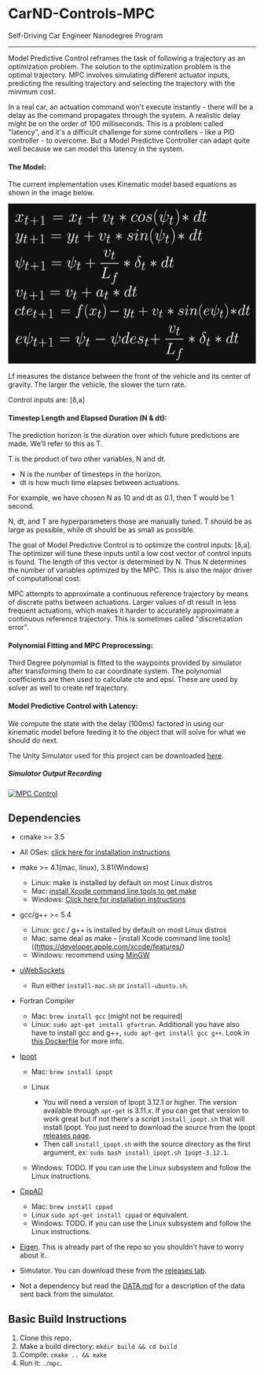# CarND-Controls-MPC
Self-Driving Car Engineer Nanodegree Program

---

Model Predictive Control reframes the task of following a trajectory as an optimization problem. The solution to the optimization problem is the optimal trajectory. MPC involves simulating different actuator inputs, predicting the resulting trajectory and selecting the trajectory with the minimum cost.

In a real car, an actuation command won't execute instantly - there will be a delay as the command propagates through the system. A realistic delay might be on the order of 100 milliseconds. This is a problem called "latency", and it's a difficult challenge for some controllers - like a PID controller - to overcome. But a Model Predictive Controller can adapt quite well because we can model this latency in the system.

#### The Model:

The current implementation uses Kinematic model based equations as shown in the image below.

![Alt text](images/model.png)

Lf measures the distance between the front of the vehicle and its center of gravity. The larger the vehicle, the slower the turn rate.

Control inputs are: [δ,a]

#### Timestep Length and Elapsed Duration (N & dt):

The prediction horizon is the duration over which future predictions are made. We’ll refer to this as T.

T is the product of two other variables, N and dt.

+ N is the number of timesteps in the horizon.
+ dt is how much time elapses between actuations. 

For example, we have chosen N as 10 and dt as 0.1, then T would be 1 second.

N, dt, and T are hyperparameters those are manually tuned. T should be as large as possible, while dt should be as small as possible.

The goal of Model Predictive Control is to optimize the control inputs: [δ,a]. The optimizer will tune these inputs until a low cost vector of control inputs is found. The length of this vector is determined by N. Thus N determines the number of variables optimized by the MPC. This is also the major driver of computational cost.

MPC attempts to approximate a continuous reference trajectory by means of discrete paths between actuations. Larger values of dt result in less frequent actuations, which makes it harder to accurately approximate a continuous reference trajectory. This is sometimes called "discretization error".


#### Polynomial Fitting and MPC Preprocessing:

Third Degree polynomial is fitted to the waypoints provided by simulator after transforming them to car coordinate system. The polynomial coefficients are then used to calculate cte and epsi. These are used by solver as well to create ref trajectory.

#### Model Predictive Control with Latency:

We compute the state with the delay (100ms) factored in using our kinematic model before feeding it to the object that will solve for what we should do next.


The Unity Simulator used for this project can be downloaded [here](https://github.com/udacity/self-driving-car-sim/releases).


##### Simulator Output Recording

[![MPC Control](https://img.youtube.com/vi/n34g0S3yf0c/0.jpg)](https://www.youtube.com/watch?v=n34g0S3yf0c "MPC Control")



## Dependencies

* cmake >= 3.5
 * All OSes: [click here for installation instructions](https://cmake.org/install/)
* make >= 4.1(mac, linux), 3.81(Windows)
  * Linux: make is installed by default on most Linux distros
  * Mac: [install Xcode command line tools to get make](https://developer.apple.com/xcode/features/)
  * Windows: [Click here for installation instructions](http://gnuwin32.sourceforge.net/packages/make.htm)
* gcc/g++ >= 5.4
  * Linux: gcc / g++ is installed by default on most Linux distros
  * Mac: same deal as make - [install Xcode command line tools]((https://developer.apple.com/xcode/features/)
  * Windows: recommend using [MinGW](http://www.mingw.org/)
* [uWebSockets](https://github.com/uWebSockets/uWebSockets)
  * Run either `install-mac.sh` or `install-ubuntu.sh`.
 
* Fortran Compiler
  * Mac: `brew install gcc` (might not be required)
  * Linux: `sudo apt-get install gfortran`. Additionall you have also have to install gcc and g++, `sudo apt-get install gcc g++`. Look in [this Dockerfile](https://github.com/udacity/CarND-MPC-Quizzes/blob/master/Dockerfile) for more info.
* [Ipopt](https://projects.coin-or.org/Ipopt)
  * Mac: `brew install ipopt`
       
  * Linux
    * You will need a version of Ipopt 3.12.1 or higher. The version available through `apt-get` is 3.11.x. If you can get that version to work great but if not there's a script `install_ipopt.sh` that will install Ipopt. You just need to download the source from the Ipopt [releases page](https://www.coin-or.org/download/source/Ipopt/).
    * Then call `install_ipopt.sh` with the source directory as the first argument, ex: `sudo bash install_ipopt.sh Ipopt-3.12.1`. 
  * Windows: TODO. If you can use the Linux subsystem and follow the Linux instructions.
* [CppAD](https://www.coin-or.org/CppAD/)
  * Mac: `brew install cppad`
  * Linux `sudo apt-get install cppad` or equivalent.
  * Windows: TODO. If you can use the Linux subsystem and follow the Linux instructions.
* [Eigen](http://eigen.tuxfamily.org/index.php?title=Main_Page). This is already part of the repo so you shouldn't have to worry about it.
* Simulator. You can download these from the [releases tab](https://github.com/udacity/self-driving-car-sim/releases).
* Not a dependency but read the [DATA.md](./DATA.md) for a description of the data sent back from the simulator.


## Basic Build Instructions


1. Clone this repo.
2. Make a build directory: `mkdir build && cd build`
3. Compile: `cmake .. && make`
4. Run it: `./mpc`.

